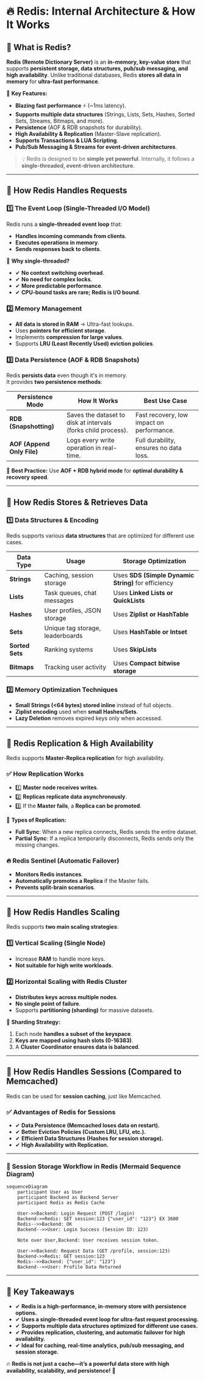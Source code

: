 # 🔥 **Redis: Internal Architecture & How It Works**

## 📌 **What is Redis?**

**Redis (Remote Dictionary Server)** is an **in-memory, key-value store** that supports **persistent storage, data structures, pub/sub messaging, and high availability**. Unlike traditional databases, Redis **stores all data in memory** for **ultra-fast performance**.

🔹 **Key Features:**

- **Blazing fast performance** ⚡ (~1ms latency).
- **Supports multiple data structures** (Strings, Lists, Sets, Hashes, Sorted Sets, Streams, Bitmaps, and more).
- **Persistence** (AOF & RDB snapshots for durability).
- **High Availability & Replication** (Master-Slave replication).
- **Supports Transactions & LUA Scripting**.
- **Pub/Sub Messaging & Streams for event-driven architectures**.

> 💡 Redis is designed to be **simple yet powerful**. Internally, it follows a **single-threaded, event-driven architecture**.

---

## 🔄 **How Redis Handles Requests**

### **1️⃣ The Event Loop (Single-Threaded I/O Model)**

Redis runs a **single-threaded event loop** that:

- **Handles incoming commands from clients**.
- **Executes operations in memory**.
- **Sends responses back to clients**.

📌 **Why single-threaded?**

- ✔ **No context switching overhead**.
- ✔ **No need for complex locks**.
- ✔ **More predictable performance**.
- ✔ **CPU-bound tasks are rare; Redis is I/O bound**.

### **2️⃣ Memory Management**

- **All data is stored in RAM** → Ultra-fast lookups.
- Uses **pointers for efficient storage**.
- Implements **compression for large values**.
- Supports **LRU (Least Recently Used) eviction policies**.

### **3️⃣ Data Persistence (AOF & RDB Snapshots)**

Redis **persists data** even though it's in memory.  
It provides **two persistence methods**:

| **Persistence Mode**       | **How It Works**                                              | **Best Use Case**                         |
| -------------------------- | ------------------------------------------------------------- | ----------------------------------------- |
| **RDB (Snapshotting)**     | Saves the dataset to disk at intervals (forks child process). | Fast recovery, low impact on performance. |
| **AOF (Append Only File)** | Logs every write operation in real-time.                      | Full durability, ensures no data loss.    |

🚀 **Best Practice:** Use **AOF + RDB hybrid mode** for **optimal durability & recovery speed**.

---

## 🔗 **How Redis Stores & Retrieves Data**

### **1️⃣ Data Structures & Encoding**

Redis supports various **data structures** that are optimized for different use cases.

| **Data Type**   | **Usage**                        | **Storage Optimization**                            |
| --------------- | -------------------------------- | --------------------------------------------------- |
| **Strings**     | Caching, session storage         | Uses **SDS (Simple Dynamic String)** for efficiency |
| **Lists**       | Task queues, chat messages       | Uses **Linked Lists or QuickLists**                 |
| **Hashes**      | User profiles, JSON storage      | Uses **Ziplist or HashTable**                       |
| **Sets**        | Unique tag storage, leaderboards | Uses **HashTable or Intset**                        |
| **Sorted Sets** | Ranking systems                  | Uses **SkipLists**                                  |
| **Bitmaps**     | Tracking user activity           | Uses **Compact bitwise storage**                    |

### **2️⃣ Memory Optimization Techniques**

- **Small Strings (<64 bytes) stored inline** instead of full objects.
- **Ziplist encoding** used when **small Hashes/Sets**.
- **Lazy Deletion** removes expired keys only when accessed.

---

## 🔄 **Redis Replication & High Availability**

Redis supports **Master-Replica replication** for high availability.

### ✅ **How Replication Works**

- 1️⃣ **Master node receives writes**.
- 2️⃣ **Replicas replicate data asynchronously**.
- 3️⃣ If the **Master fails**, a **Replica can be promoted**.

🔹 **Types of Replication:**

- **Full Sync**: When a new replica connects, Redis sends the entire dataset.
- **Partial Sync**: If a replica temporarily disconnects, Redis sends only the missing changes.

### 🔥 **Redis Sentinel (Automatic Failover)**

- **Monitors Redis instances**.
- **Automatically promotes a Replica** if the Master fails.
- **Prevents split-brain scenarios**.

---

## 🚀 **How Redis Handles Scaling**

Redis supports **two main scaling strategies**:

### **1️⃣ Vertical Scaling (Single Node)**

- Increase **RAM** to handle more keys.
- **Not suitable for high write workloads**.

### **2️⃣ Horizontal Scaling with Redis Cluster**

- **Distributes keys across multiple nodes**.
- **No single point of failure**.
- Supports **partitioning (sharding)** for massive datasets.

🔹 **Sharding Strategy:**

1. Each node **handles a subset of the keyspace**.
2. **Keys are mapped using hash slots (0-16383)**.
3. A **Cluster Coordinator ensures data is balanced**.

---

## 🔄 **How Redis Handles Sessions (Compared to Memcached)**

Redis can be used for **session caching**, just like Memcached.

### ✅ **Advantages of Redis for Sessions**

- ✔ **Data Persistence (Memcached loses data on restart).**
- ✔ **Better Eviction Policies (Custom LRU, LFU, etc.).**
- ✔ **Efficient Data Structures (Hashes for session storage).**
- ✔ **High Availability with Replication.**

---

### 🔄 **Session Storage Workflow in Redis (Mermaid Sequence Diagram)**

```mermaid
sequenceDiagram
    participant User as User
    participant Backend as Backend Server
    participant Redis as Redis Cache

    User->>Backend: Login Request (POST /login)
    Backend->>Redis: SET session:123 {"user_id": "123"} EX 3600
    Redis-->>Backend: OK
    Backend-->>User: Login Success (Session ID: 123)

    Note over User,Backend: User receives session token.

    User->>Backend: Request Data (GET /profile, session:123)
    Backend->>Redis: GET session:123
    Redis-->>Backend: {"user_id": "123"}
    Backend-->>User: Profile Data Returned
```

---

## 🎯 **Key Takeaways**

- ✔ **Redis is a high-performance, in-memory store with persistence options.**
- ✔ **Uses a single-threaded event loop for ultra-fast request processing.**
- ✔ **Supports multiple data structures optimized for different use cases.**
- ✔ **Provides replication, clustering, and automatic failover for high availability.**
- ✔ **Ideal for caching, real-time analytics, pub/sub messaging, and session storage.**

🔥 **Redis is not just a cache—it’s a powerful data store with high availability, scalability, and persistence!** 🚀
